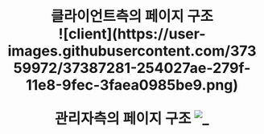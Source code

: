 <center><h1>클라이언트측의 페이지 구조
  <br>
![client](https://user-images.githubusercontent.com/37359972/37387281-254027ae-279f-11e8-9fec-3faea0985be9.png)

관리자측의 페이지 구조
![_](https://user-images.githubusercontent.com/37359972/37387307-3eabf38a-279f-11e8-9d9b-3b5827851ef1.png)

